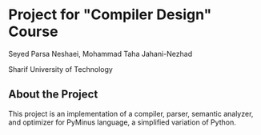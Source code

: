 # Project for "Compiler Design" Course

Seyed Parsa Neshaei, Mohammad Taha Jahani-Nezhad

Sharif University of Technology

## About the Project

This project is an implementation of a compiler, parser, semantic analyzer, and optimizer for PyMinus language, a simplified variation of Python.
